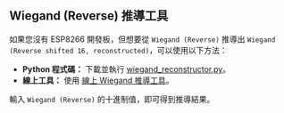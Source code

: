 ## Wiegand (Reverse) 推導工具

如果您沒有 ESP8266 開發板，但想要從 `Wiegand (Reverse)` 推導出 `Wiegand (Reverse shifted 16, reconstructed)`，可以使用以下方法：

* **Python 程式碼：** 下載並執行 [wiegand_reconstructor.py](wiegand_reconstructor.py)。
* **線上工具：** 使用 [線上 Wiegand 推導工具](link_to_your_online_tool)。

輸入 `Wiegand (Reverse)` 的十進制值，即可得到推導結果。
